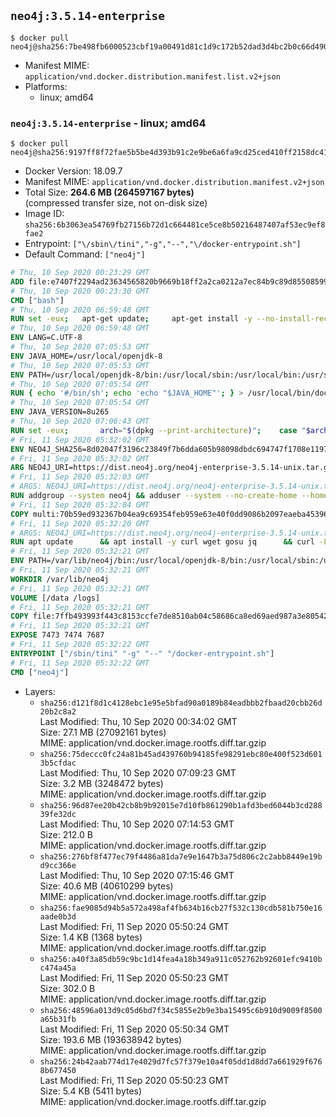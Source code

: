 ## `neo4j:3.5.14-enterprise`

```console
$ docker pull neo4j@sha256:7be498fb6000523cbf19a00491d81c1d9c172b52dad3d4bc2b0c66d4906cf3e7
```

-	Manifest MIME: `application/vnd.docker.distribution.manifest.list.v2+json`
-	Platforms:
	-	linux; amd64

### `neo4j:3.5.14-enterprise` - linux; amd64

```console
$ docker pull neo4j@sha256:9197ff8f72fae5b5be4d393b91c2e9be6a6fa9cd25ced410ff2158dc4166278b
```

-	Docker Version: 18.09.7
-	Manifest MIME: `application/vnd.docker.distribution.manifest.v2+json`
-	Total Size: **264.6 MB (264597167 bytes)**  
	(compressed transfer size, not on-disk size)
-	Image ID: `sha256:6b3063ea54769fb27156b72d1c664481ce5ce8b50216487407af53ec9ef8fae2`
-	Entrypoint: `["\/sbin\/tini","-g","--","\/docker-entrypoint.sh"]`
-	Default Command: `["neo4j"]`

```dockerfile
# Thu, 10 Sep 2020 00:23:29 GMT
ADD file:e7407f2294ad23634565820b9669b18ff2a2ca0212a7ec84b9c89d8550859954 in / 
# Thu, 10 Sep 2020 00:23:30 GMT
CMD ["bash"]
# Thu, 10 Sep 2020 06:59:48 GMT
RUN set -eux; 	apt-get update; 	apt-get install -y --no-install-recommends 		ca-certificates p11-kit 	; 	rm -rf /var/lib/apt/lists/*
# Thu, 10 Sep 2020 06:59:48 GMT
ENV LANG=C.UTF-8
# Thu, 10 Sep 2020 07:05:53 GMT
ENV JAVA_HOME=/usr/local/openjdk-8
# Thu, 10 Sep 2020 07:05:53 GMT
ENV PATH=/usr/local/openjdk-8/bin:/usr/local/sbin:/usr/local/bin:/usr/sbin:/usr/bin:/sbin:/bin
# Thu, 10 Sep 2020 07:05:54 GMT
RUN { echo '#/bin/sh'; echo 'echo "$JAVA_HOME"'; } > /usr/local/bin/docker-java-home && chmod +x /usr/local/bin/docker-java-home && [ "$JAVA_HOME" = "$(docker-java-home)" ]
# Thu, 10 Sep 2020 07:05:54 GMT
ENV JAVA_VERSION=8u265
# Thu, 10 Sep 2020 07:06:43 GMT
RUN set -eux; 		arch="$(dpkg --print-architecture)"; 	case "$arch" in 		amd64 | i386:x86-64) downloadUrl=https://github.com/AdoptOpenJDK/openjdk8-upstream-binaries/releases/download/jdk8u265-b01/OpenJDK8U-jre_x64_linux_8u265b01.tar.gz ;; 		*) echo >&2 "error: unsupported architecture: '$arch'"; exit 1 ;; 	esac; 		savedAptMark="$(apt-mark showmanual)"; 	apt-get update; 	apt-get install -y --no-install-recommends 		dirmngr 		gnupg 		wget 	; 	rm -rf /var/lib/apt/lists/*; 		wget -O openjdk.tgz.asc "$downloadUrl.sign"; 	wget -O openjdk.tgz "$downloadUrl" --progress=dot:giga; 		export GNUPGHOME="$(mktemp -d)"; 	gpg --batch --keyserver ha.pool.sks-keyservers.net --keyserver-options no-self-sigs-only --recv-keys CA5F11C6CE22644D42C6AC4492EF8D39DC13168F; 	gpg --batch --keyserver ha.pool.sks-keyservers.net --recv-keys EAC843EBD3EFDB98CC772FADA5CD6035332FA671; 	gpg --batch --list-sigs --keyid-format 0xLONG CA5F11C6CE22644D42C6AC4492EF8D39DC13168F 		| tee /dev/stderr 		| grep '0xA5CD6035332FA671' 		| grep 'Andrew Haley'; 	gpg --batch --verify openjdk.tgz.asc openjdk.tgz; 	gpgconf --kill all; 	rm -rf "$GNUPGHOME"; 		mkdir -p "$JAVA_HOME"; 	tar --extract 		--file openjdk.tgz 		--directory "$JAVA_HOME" 		--strip-components 1 		--no-same-owner 	; 	rm openjdk.tgz*; 			apt-mark auto '.*' > /dev/null; 	[ -z "$savedAptMark" ] || apt-mark manual $savedAptMark > /dev/null; 	apt-get purge -y --auto-remove -o APT::AutoRemove::RecommendsImportant=false; 		{ 		echo '#!/usr/bin/env bash'; 		echo 'set -Eeuo pipefail'; 		echo 'if ! [ -d "$JAVA_HOME" ]; then echo >&2 "error: missing JAVA_HOME environment variable"; exit 1; fi'; 		echo 'cacertsFile=; for f in "$JAVA_HOME/lib/security/cacerts" "$JAVA_HOME/jre/lib/security/cacerts"; do if [ -e "$f" ]; then cacertsFile="$f"; break; fi; done'; 		echo 'if [ -z "$cacertsFile" ] || ! [ -f "$cacertsFile" ]; then echo >&2 "error: failed to find cacerts file in $JAVA_HOME"; exit 1; fi'; 		echo 'trust extract --overwrite --format=java-cacerts --filter=ca-anchors --purpose=server-auth "$cacertsFile"'; 	} > /etc/ca-certificates/update.d/docker-openjdk; 	chmod +x /etc/ca-certificates/update.d/docker-openjdk; 	/etc/ca-certificates/update.d/docker-openjdk; 		find "$JAVA_HOME/lib" -name '*.so' -exec dirname '{}' ';' | sort -u > /etc/ld.so.conf.d/docker-openjdk.conf; 	ldconfig; 		java -version
# Fri, 11 Sep 2020 05:32:02 GMT
ENV NEO4J_SHA256=8d02047f3196c23849f7b6dda605b98098dbdc694747f1708e119715af3d3e06 NEO4J_TARBALL=neo4j-enterprise-3.5.14-unix.tar.gz NEO4J_EDITION=enterprise NEO4J_HOME=/var/lib/neo4j TINI_VERSION=v0.18.0 TINI_SHA256=12d20136605531b09a2c2dac02ccee85e1b874eb322ef6baf7561cd93f93c855
# Fri, 11 Sep 2020 05:32:02 GMT
ARG NEO4J_URI=https://dist.neo4j.org/neo4j-enterprise-3.5.14-unix.tar.gz
# Fri, 11 Sep 2020 05:32:03 GMT
# ARGS: NEO4J_URI=https://dist.neo4j.org/neo4j-enterprise-3.5.14-unix.tar.gz
RUN addgroup --system neo4j && adduser --system --no-create-home --home "${NEO4J_HOME}" --ingroup neo4j neo4j
# Fri, 11 Sep 2020 05:32:04 GMT
COPY multi:70b59ed932367b04ea9c69354feb959e63e40f0dd9086b2097eaeba453964337 in /tmp/ 
# Fri, 11 Sep 2020 05:32:20 GMT
# ARGS: NEO4J_URI=https://dist.neo4j.org/neo4j-enterprise-3.5.14-unix.tar.gz
RUN apt update      && apt install -y curl wget gosu jq      && curl -L --fail --silent --show-error "https://github.com/krallin/tini/releases/download/${TINI_VERSION}/tini" > /sbin/tini      && echo "${TINI_SHA256}  /sbin/tini" | sha256sum -c --strict --quiet      && chmod +x /sbin/tini      && curl --fail --silent --show-error --location --remote-name ${NEO4J_URI}      && echo "${NEO4J_SHA256}  ${NEO4J_TARBALL}" | sha256sum -c --strict --quiet      && tar --extract --file ${NEO4J_TARBALL} --directory /var/lib      && mv /var/lib/neo4j-* "${NEO4J_HOME}"      && rm ${NEO4J_TARBALL}      && mv "${NEO4J_HOME}"/data /data      && mv "${NEO4J_HOME}"/logs /logs      && chown -R neo4j:neo4j /data      && chmod -R 777 /data      && chown -R neo4j:neo4j /logs      && chmod -R 777 /logs      && chown -R neo4j:neo4j "${NEO4J_HOME}"      && chmod -R 777 "${NEO4J_HOME}"      && ln -s /data "${NEO4J_HOME}"/data      && ln -s /logs "${NEO4J_HOME}"/logs      && mv /tmp/neo4jlabs-plugins.json /neo4jlabs-plugins.json      && rm -rf /tmp/*      && rm -rf /var/lib/apt/lists/*      && apt-get -y purge --auto-remove curl
# Fri, 11 Sep 2020 05:32:21 GMT
ENV PATH=/var/lib/neo4j/bin:/usr/local/openjdk-8/bin:/usr/local/sbin:/usr/local/bin:/usr/sbin:/usr/bin:/sbin:/bin
# Fri, 11 Sep 2020 05:32:21 GMT
WORKDIR /var/lib/neo4j
# Fri, 11 Sep 2020 05:32:21 GMT
VOLUME [/data /logs]
# Fri, 11 Sep 2020 05:32:21 GMT
COPY file:7ffb493993f443c8153ccfe7de8510ab04c58686ca8ed69aed987a3e80542d26 in /docker-entrypoint.sh 
# Fri, 11 Sep 2020 05:32:21 GMT
EXPOSE 7473 7474 7687
# Fri, 11 Sep 2020 05:32:22 GMT
ENTRYPOINT ["/sbin/tini" "-g" "--" "/docker-entrypoint.sh"]
# Fri, 11 Sep 2020 05:32:22 GMT
CMD ["neo4j"]
```

-	Layers:
	-	`sha256:d121f8d1c4128ebc1e95e5bfad90a0189b84eadbbb2fbaad20cbb26d20b2c8a2`  
		Last Modified: Thu, 10 Sep 2020 00:34:02 GMT  
		Size: 27.1 MB (27092161 bytes)  
		MIME: application/vnd.docker.image.rootfs.diff.tar.gzip
	-	`sha256:75deccc0fc24a81b45ad439760b94185fe98291ebc80e400f523d6013b5cfdac`  
		Last Modified: Thu, 10 Sep 2020 07:09:23 GMT  
		Size: 3.2 MB (3248472 bytes)  
		MIME: application/vnd.docker.image.rootfs.diff.tar.gzip
	-	`sha256:96d87ee20b42cb8b9b92015e7d10fb861290b1afd3bed6044b3cd28839fe32dc`  
		Last Modified: Thu, 10 Sep 2020 07:14:53 GMT  
		Size: 212.0 B  
		MIME: application/vnd.docker.image.rootfs.diff.tar.gzip
	-	`sha256:276bf8f477ec79f4486a81da7e9e1647b3a75d806c2c2abb8449e19bd9cc366e`  
		Last Modified: Thu, 10 Sep 2020 07:15:46 GMT  
		Size: 40.6 MB (40610299 bytes)  
		MIME: application/vnd.docker.image.rootfs.diff.tar.gzip
	-	`sha256:fae9085d94b5a572a498af4fb634b16cb27f532c130cdb581b750e16aade0b3d`  
		Last Modified: Fri, 11 Sep 2020 05:50:24 GMT  
		Size: 1.4 KB (1368 bytes)  
		MIME: application/vnd.docker.image.rootfs.diff.tar.gzip
	-	`sha256:a40f3a85db59c9bc1d14fea4a18b349a911c052762b92601efc9410bc474a45a`  
		Last Modified: Fri, 11 Sep 2020 05:50:23 GMT  
		Size: 302.0 B  
		MIME: application/vnd.docker.image.rootfs.diff.tar.gzip
	-	`sha256:48596a013d9c05d6bd7f34c5855e2b9e3ba15495c6b910d9009f8500a65b31fb`  
		Last Modified: Fri, 11 Sep 2020 05:50:34 GMT  
		Size: 193.6 MB (193638942 bytes)  
		MIME: application/vnd.docker.image.rootfs.diff.tar.gzip
	-	`sha256:24b42aab774d17e4029d7fc57f379e10a4f05dd1d8dd7a661929f6768b677450`  
		Last Modified: Fri, 11 Sep 2020 05:50:23 GMT  
		Size: 5.4 KB (5411 bytes)  
		MIME: application/vnd.docker.image.rootfs.diff.tar.gzip
